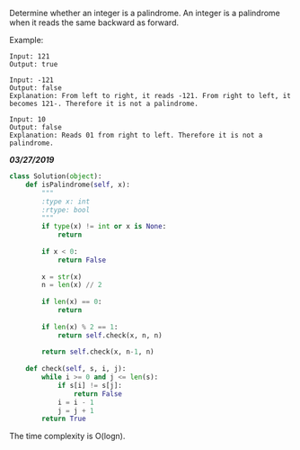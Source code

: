 Determine whether an integer is a palindrome. An integer is a palindrome when it reads the same backward as forward.

Example:

```
Input: 121
Output: true
```

```
Input: -121
Output: false
Explanation: From left to right, it reads -121. From right to left, it becomes 121-. Therefore it is not a palindrome.
```

```
Input: 10
Output: false
Explanation: Reads 01 from right to left. Therefore it is not a palindrome.
```

***03/27/2019***

```python
class Solution(object):
    def isPalindrome(self, x):
        """
        :type x: int
        :rtype: bool
        """
        if type(x) != int or x is None:
            return 
        
        if x < 0:
            return False
        
        x = str(x)
        n = len(x) // 2
        
        if len(x) == 0:
            return
        
        if len(x) % 2 == 1:
            return self.check(x, n, n)
        
        return self.check(x, n-1, n)
        
    def check(self, s, i, j):
        while i >= 0 and j <= len(s):
            if s[i] != s[j]:
                return False
            i = i - 1
            j = j + 1
        return True
```
The time complexity is O(logn).

